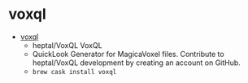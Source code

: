 # voxql
- [voxql](https://github.com/heptal/VoxQL)
  -  heptal/VoxQL VoxQL
  - QuickLook Generator for MagicaVoxel files. Contribute to heptal/VoxQL development by creating an account on GitHub.
  - `brew cask install voxql`

